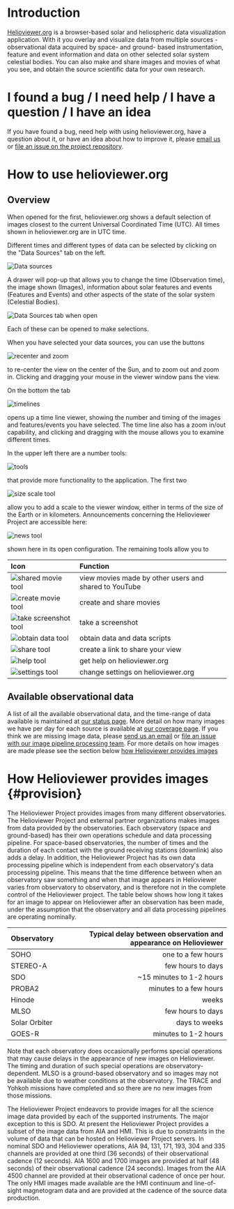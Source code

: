# Introduction

[Helioviewer.org][hvorg] is a browser-based solar and heliospheric data visualization application. With it you overlay and visualize data from multiple sources - observational data acquired by space- and ground- based instrumentation, feature and event information and data on other selected solar system celestial bodies. You can also make and share images and movies of what you see, and obtain the source scientific data for your own research.


# I found a bug / I need help / I have a question / I have an idea
If you have found a bug, need help with using helioviewer.org,  have a
question about it, or have an idea about how to improve it, please
[email us][hvpnemail] or [file an issue on the project repository][hvp].



# How to use helioviewer.org

## Overview
When opened for the first, helioviewer.org shows a default selection of images closest to the current Universal Coordinated Time (UTC). All times shown in helioviewer.org are in UTC time.

Different times and different types of data can be selected by clicking on the "Data Sources" tab on the left.

![Data sources](images/user_guide/data_sources.png)

A drawer will pop-up that allows you to change the time (Observation time), the image shown (Images), information about solar features and events (Features and Events) and other aspects of the state of the solar system (Celestial Bodies).

![Data Sources tab when open](images/user_guide/data_sources_open.png)

Each of these can be opened to make selections.

When you have selected your data sources, you can use the buttons

![recenter and zoom](images/user_guide/recenter_and_zoom.png)

to re-center the view on the center of the Sun, and to zoom out and zoom in. Clicking and dragging your mouse in the viewer window pans the view.

On the bottom the tab

![timelines](images/user_guide/timelines.png)

opens up a time line viewer, showing the number and timing of the images and features/events you have selected. The time line also has a zoom in/out capability, and clicking and dragging with the mouse allows you to examine different times.

In the upper left there are a number tools:

![tools](images/user_guide/tools.png)

that provide more functionality to the application.  The first two

![size scale tool](images/user_guide/tool_scale.png)

allow you to add a scale to the viewer window, either in terms of the size of the Earth or in kilometers.  Announcements concerning the Helioviewer Project are accessible here:

![news tool](images/user_guide/tool_news_open.png)

shown here in its open configuration. The remaining tools allow you to

| Icon | Function |
|:----------|:----------|
|  ![shared movie tool](images/user_guide/tool_youtube.png)           | view movies made by other users and shared to YouTube |
| ![create movie tool](images/user_guide/tool_movie.png)    | create and share movies |
|  ![take screenshot tool](images/user_guide/tool_screenshot.png)             | take a screenshot |
| ![obtain data tool](images/user_guide/tool_download_data.png)        | obtain data and data scripts |
| ![share tool](images/user_guide/tool_share.png)         | create a link to share your view |
| ![help tool](images/user_guide/tool_help.png)           | get help on helioviewer.org |
| ![settings tool](images/user_guide/tool_settings.png)  | change settings on helioviewer.org |

## Available observational data
A list of all the available observational data, and the time-range of
data available is maintained at [our status page][hvstatus]. More
detail on how many images we have per day for each source is available
at [our coverage page][hvcoverage]. If you think we are missing image
data, please [send us an email][hvpnemail] or [file an issue with
our image pipeline processing team][hvjp2gen]. For more details on how
images are made please see the section below [how Helioviewer provides
images](#provision)


# How Helioviewer provides images {#provision}

The Helioviewer Project provides images from many different observatories. The Helioviewer Project and external partner organizations makes images from data provided by the observatories. Each observatory (space and ground-based) has their own operations schedule and data processing pipeline. For space-based observatories, the number of times and the duration of each contact with the ground receiving stations (downlink) also adds a delay. In addition, the Helioviewer Project has its own data processing pipeline which is independent from each observatory's data processing pipeline. This means that the time difference between when an observatory saw something and when that image appears in Helioviewer varies from observatory to observatory, and is therefore not in the complete control of the Helioviewer project. The table below shows how long it takes for an image to appear on Helioviewer after an observation has been made, under the assumption that the observatory and all data processing pipelines are operating nominally.

| Observatory | Typical delay between observation and appearance on Helioviewer |
|:----------|----------:|
|SOHO            | one to a few hours |
|STEREO-A     | few hours to days |
|SDO              | ~15 minutes to 1-2 hours |
|PROBA2         | minutes to a few hours |
|Hinode         | weeks |
|MLSO            | few hours to days |
|Solar Orbiter  | days to weeks |
|GOES-R | minutes to 1-2 hours|

Note that each observatory does occasionally performs special operations that may cause delays in the appearance of new images on Helioviewer. The timing and duration of such special operations are observatory-dependent. MLSO is a ground-based observatory and so images may not be available due to weather conditions at the observatory. The TRACE and Yohkoh missions have completed and so there are no new images from those missions.

The Helioviewer Project endeavors to provide images for all the science image data provided by each of the supported instruments. The major exception to this is SDO. At present the Helioviewer Project provides a subset of the image data from AIA and HMI. This is due to constraints in the volume of data that can be hosted on Helioviewer Project servers. In nominal SDO and Helioviewer operations, AIA 94, 131, 171, 193, 304 and 335 channels are provided at one third (36 seconds) of their observational cadence (12 seconds). AIA 1600 and 1700 images are provided at half (48 seconds) of their observational cadence (24 seconds). Images from the AIA 4500 channel are provided at their observational cadence of once per hour. The only HMI images made available are the HMI continuum and line-of-sight magnetogram data and are provided at the cadence of the source data production.



[hvp]: https://github.com/Helioviewer-Project
[hvpapi]: https://github.com/Helioviewer.org/api
[hvjp2gen]: https://github.com/Helioviewer-Project/jp2gen
[hvstatus]: https://api.helioviewer.org/status
[hvcoverage]: https://api.helioviewer.org/statistics/bokeh/coverage
[hvorg]: https://www.helioviewer.org
[jhvorg]: https://www.jhelioviewer.org
[hvpnemail]: mailto:HelioViewerDevelopment@nasa.onmicrosoft.com

[comment]: <> (pandoc --toc --number-sections -s user_guide.md references.md -o user_guide.html)
